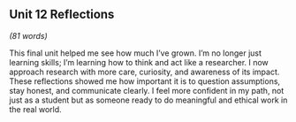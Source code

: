 ## **Unit 12 Reflections**

_(81 words)_

This final unit helped me see how much I’ve grown. I’m no longer just learning skills; I’m learning how to think and act like a researcher. I now approach research with more care, curiosity, and awareness of its impact. These reflections showed me how important it is to question assumptions, stay honest, and communicate clearly. I feel more confident in my path, not just as a student but as someone ready to do meaningful and ethical work in the real world.